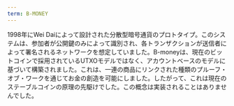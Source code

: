 ```yaml
---
term: B-MONEY
---
```


1998年にWei Daiによって設計された分散型暗号通貨のプロトタイプ。このシステムは、参加者が公開鍵のみによって識別され、各トランザクションが送信者によって署名されるネットワークを想定していました。B-moneyは、現在のビットコインで採用されているUTXOモデルではなく、アカウントベースのモデルに基づいて構築されました。これは、一連の商品にリンクされた種類のプルーフ・オブ・ワークを通じてお金の創造を可能にしました。したがって、これは現在のステーブルコインの原理の先駆けでした。この概念は実装されることはありませんでした。